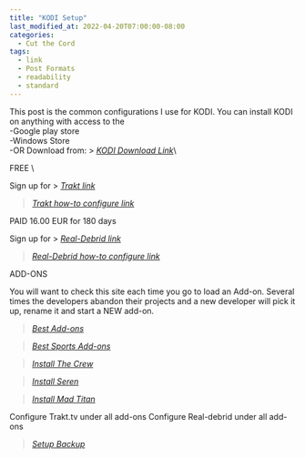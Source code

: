 ```yaml
---
title: "KODI Setup"
last_modified_at: 2022-04-20T07:00:00-08:00
categories:
  - Cut the Cord
tags:
  - link
  - Post Formats
  - readability
  - standard
---
```


This post is the common configurations I use for KODI.
You can install KODI on anything with access to the \
   -Google play store \
   -Windows Store\
   -OR Download from: > <cite><a href="https://kodi.tv/download/">KODI Download Link</a></cite>\

FREE \

Sign up for > <cite><a href="https://trakt.tv/auth/join">Trakt link</a></cite>

> <cite><a href="https://troypoint.com/trakt/">Trakt how-to configure link</a></cite>


PAID 16.00 EUR for 180 days

Sign up for > <cite><a href="https://real-debrid.com/">Real-Debrid link</a></cite>

> <cite><a href="https://troypoint.com/real-debrid/">Real-Debrid how-to configure link</a></cite>
<!--more-->


ADD-ONS

You will want to check this site each time you go to load an Add-on. Several times the developers abandon their projects and a new developer will pick it up, rename it and start a NEW add-on. 

> <cite><a href="https://www.kodi-guide.com/best-kodi-addons/">Best Add-ons</a></cite>

> <cite><a href="https://troypoint.com/kodi-sports-addons/">Best Sports Add-ons</a></cite>

> <cite><a href="https://www.kodi-guide.com/the-crew-kodi-addon/">Install The Crew</a></cite>

> <cite><a href="https://www.kodi-guide.com/seren-kodi-addon/">Install Seren</a></cite>

> <cite><a href="https://troypoint.com/mad-titan-sports-kodi-addon/">Install Mad Titan</a></cite>

Configure Trakt.tv under all add-ons
Configure Real-debrid under all add-ons
> <cite><a href="https://kodi.wiki/view/Add-on:Backup">Setup Backup</a></cite>